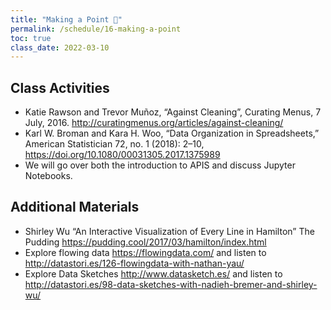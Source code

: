 ```yaml
---
title: "Making a Point 💯"
permalink: /schedule/16-making-a-point
toc: true
class_date: 2022-03-10
---
```


## Class Activities

- Katie Rawson and Trevor Muñoz, “Against Cleaning”, Curating Menus, 7 July, 2016. <http://curatingmenus.org/articles/against-cleaning/>
- Karl W. Broman and Kara H. Woo, “Data Organization in Spreadsheets,” American Statistician 72, no. 1 (2018): 2–10, <https://doi.org/10.1080/00031305.2017.1375989>
- We will go over both the introduction to APIS and discuss Jupyter Notebooks.

## Additional Materials

- Shirley Wu “An Interactive Visualization of Every Line in Hamilton” The Pudding <https://pudding.cool/2017/03/hamilton/index.html>
- Explore flowing data <https://flowingdata.com/> and listen to <http://datastori.es/126-flowingdata-with-nathan-yau/>
- Explore Data Sketches <http://www.datasketch.es/> and listen to <http://datastori.es/98-data-sketches-with-nadieh-bremer-and-shirley-wu/>
